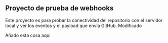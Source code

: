 ## Proyecto de prueba de webhooks

Este proyecto es para probar la conectividad del repositorio con el servidor local y ver los eventos y el payload que envía GitHub. Modificado

Añado esta cosa aqui
